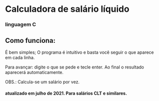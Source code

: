 # Calculadora de salário líquido
### linguagem C

## Como funciona:

É bem simples; O programa é intuitivo e basta você seguir o que aparece em cada linha.

Para avançar: digite o que se pede e tecle enter. Ao final o resultado aparecerá automaticamente.

OBS.: Calcula-se um salário por vez.

#### atualizado em julho de 2021. Para salários CLT e similares.